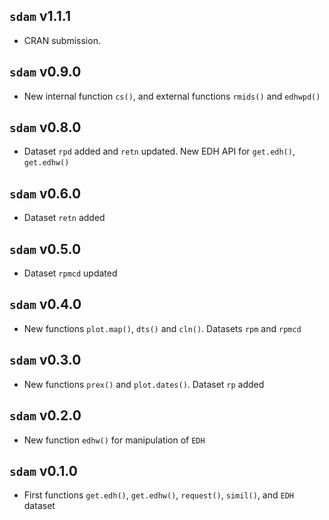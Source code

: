 ## `sdam` v1.1.1

* CRAN submission.

## `sdam` v0.9.0

* New internal function `cs()`, and external functions `rmids()` and `edhwpd()`

## `sdam` v0.8.0

* Dataset `rpd` added and `retn` updated. New EDH API for `get.edh()`, `get.edhw()`

## `sdam` v0.6.0

* Dataset `retn` added

## `sdam` v0.5.0

* Dataset `rpmcd` updated

## `sdam` v0.4.0

* New functions `plot.map()`, `dts()` and `cln()`. Datasets `rpm` and `rpmcd`

## `sdam` v0.3.0

* New functions `prex()` and `plot.dates()`. Dataset `rp` added

## `sdam` v0.2.0

* New function `edhw()` for manipulation of `EDH`

## `sdam` v0.1.0

* First functions `get.edh()`, `get.edhw()`, `request()`, `simil()`, and `EDH` dataset

